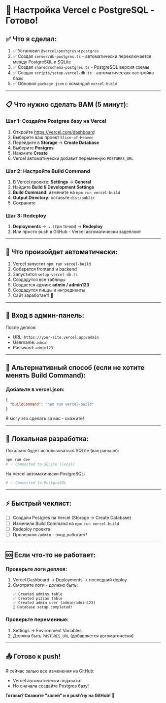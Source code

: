 # 🚀 Настройка Vercel с PostgreSQL - Готово!

## ✅ Что я сделал:

1. ✅ Установил `@vercel/postgres` и `postgres`
2. ✅ Создал `server/db-postgres.ts` - автоматически переключается между PostgreSQL и SQLite
3. ✅ Создал `shared/schema-postgres.ts` - PostgreSQL версия схемы
4. ✅ Создал `scripts/setup-vercel-db.ts` - автоматическая настройка базы
5. ✅ Обновил `package.json` с командой `vercel-build`

---

## 📋 Что нужно сделать ВАМ (5 минут):

### Шаг 1: Создайте Postgres базу на Vercel

1. Откройте https://vercel.com/dashboard
2. Выберите ваш проект `Slice-of-Heaven`
3. Перейдите в **Storage** → **Create Database**
4. Выберите **Postgres**
5. Нажмите **Create**
6. Vercel автоматически добавит переменную `POSTGRES_URL`

### Шаг 2: Настройте Build Command

1. В Vercel проекте: **Settings** → **General**
2. Найдите **Build & Development Settings**
3. **Build Command**: измените на `npm run vercel-build`
4. **Output Directory**: оставьте `dist/public`
5. Сохраните

### Шаг 3: Redeploy

1. **Deployments** → **...** (три точки) → **Redeploy**
2. Или просто push в GitHub - Vercel автоматически задеплоит

---

## 🎯 Что произойдет автоматически:

1. Vercel запустит `npm run vercel-build`
2. Соберется frontend и backend
3. Запустится `setup-vercel-db.ts`
4. Создадутся все таблицы
5. Создастся админ: **admin / admin123**
6. Создадутся пиццы и ингредиенты
7. Сайт заработает! 🎉

---

## 🔐 Вход в админ-панель:

После деплоя:
- URL: `https://your-site.vercel.app/admin`
- Username: `admin`
- Password: `admin123`

---

## 📝 Альтернативный способ (если не хотите менять Build Command):

### Добавьте в vercel.json:

```json
{
  "buildCommand": "npm run vercel-build"
}
```

Я могу это сделать за вас - скажите!

---

## 🔄 Локальная разработка:

Локально будет использоваться SQLite (как раньше):
```bash
npm run dev
# ✅ Connected to SQLite (local)
```

На Vercel автоматически PostgreSQL:
```bash
# ✅ Connected to PostgreSQL
```

---

## ⚡ Быстрый чеклист:

- [ ] Создали Postgres на Vercel (Storage → Create Database)
- [ ] Изменили Build Command на `npm run vercel-build`
- [ ] Redeploy проекта
- [ ] Проверили `/admin` - вход работает!

---

## 🆘 Если что-то не работает:

### Проверьте логи деплоя:
1. Vercel Dashboard → Deployments → последний deploy
2. Смотрите логи - должно быть:
   ```
   ✅ Created admins table
   ✅ Created pizzas table
   ✅ Created admin user (admin/admin123)
   🎉 Database setup completed!
   ```

### Проверьте переменные:
1. Settings → Environment Variables
2. Должна быть `POSTGRES_URL` (добавляется автоматически)

---

## 📤 Готово к push!

Я сейчас залью все изменения на GitHub:
- Vercel автоматически подхватит
- Но сначала создайте Postgres базу!

**Готовы? Скажите "залей" и я push'ну на GitHub!** 🚀
